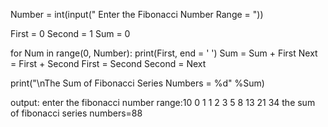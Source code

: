 Number = int(input(" Enter the Fibonacci Number Range = "))

First = 0
Second = 1
Sum = 0

for Num in range(0, Number):
    print(First, end = '  ')
    Sum = Sum + First
    Next = First + Second
    First = Second
    Second = Next

print("\nThe Sum of Fibonacci Series Numbers = %d" %Sum)



output:
enter the fibonacci number range:10
0 1 1 2 3 5 8 13 21 34
the sum of fibonacci series numbers=88
